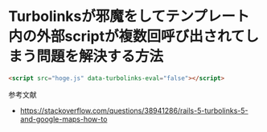 # Turbolinksが邪魔をしてテンプレート内の外部scriptが複数回呼び出されてしまう問題を解決する方法

```html
<script src="hoge.js" data-turbolinks-eval="false"></script>
```

参考文献
 - https://stackoverflow.com/questions/38941286/rails-5-turbolinks-5-and-google-maps-how-to